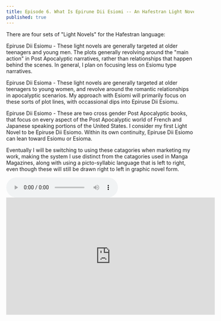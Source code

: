 ```yaml
---
title: Episode 6. What Is Epirune Dii Esiomi -- An Hafestran Light Novel Form
published: true
---
```

There are four sets of "Light Novels" for the Hafestran language:

Epiruse Dii Esiomu - These light novels are generally targeted at older teenagers and young men. The plots generally revolving around the "main action" in Post Apocalyptic narratives, rather than relationships that happen behind the scenes. In general, I plan on focusing less on Esiomu type narratives.

Epiruse Dii Esioma - These light novels are generally targeted at older teenagers to young women, and revolve around the romantic relationships in apocalyptic scenarios. My approach with Esiomi will primarily focus on these sorts of plot lines, with occassional dips into Epiruse Dii Esiomu.

Epiruse Dii Esiomo - These are two cross gender Post Apocalyptic books, that focus on every aspect of the Post Apocalyptic world of French and Japanese speaking portions of the United States. I consider my first Light Novel to be Epiruse Dii Esiomo. Within its own continuity, Epiruse Dii Esiomo can lean toward Esiomu or Esioma.

Eventually I will be switching to using these catagories when marketing my work, making the system I use distinct from the catagories used in Manga Magazines, along with using a picto-syllabic language that is left to right, even though these will still be drawn right to left in graphic novel form.

<audio controls>
  <source src="https://lwflouisa.github.io/Weavercast/audio/episode6audio.mp3" type="audio/mpeg">
</audio><br />

<iframe width="560" height="315" sandbox="allow-same-origin allow-scripts allow-popups" src="https://video.ploud.jp/videos/embed/7474cb9f-a094-4b42-90c6-4fdfb6c0c647" frameborder="0" allowfullscreen></iframe>
